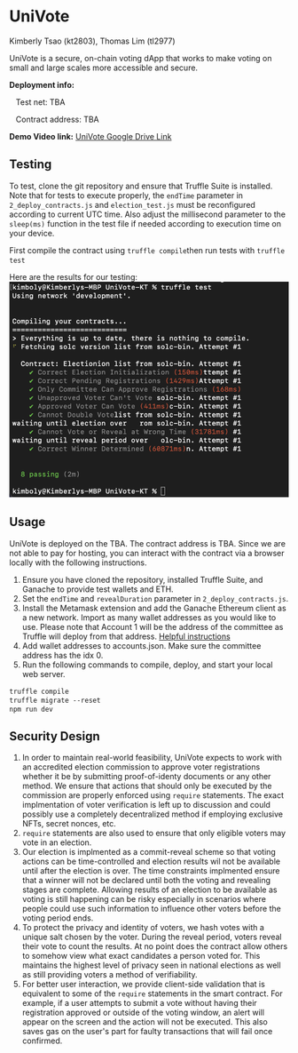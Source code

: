 # UniVote

Kimberly Tsao (kt2803), Thomas Lim (tl2977)

UniVote is a secure, on-chain voting dApp that works to make voting on small and large scales more accessible and secure. 

**Deployment info:**

&nbsp;&nbsp;&nbsp;Test net: TBA

&nbsp;&nbsp;&nbsp;Contract address: TBA

**Demo Video link:** [UniVote Google Drive Link](https://drive.google.com/file/d/1KE3Ggzx4zq02iNBI63p_HnUIxmiqN_HZ/view?usp=sharing)

## Testing
To test, clone the git repository and ensure that Truffle Suite is installed. Note that for tests to execute properly, the ```endTime``` parameter in ```2_deploy_contracts.js``` and ```election_test.js``` must be reconfigured according to current UTC time. Also adjust the millisecond parameter to the ```sleep(ms)``` function in the test file if needed according to execution time on your device.

First compile the contract using ```truffle compile```then run tests with ```truffle test```

Here are the results for our testing:
![Test Results](TestResults.png)

## Usage
UniVote is deployed on the TBA. The contract address is TBA. Since we are not able to pay for hosting, you can interact with the contract via a browser locally with the following instructions.
1. Ensure you have cloned the repository, installed Truffle Suite, and Ganache to provide test wallets and ETH.
2. Set the ```endTime``` and ```revealDuration``` parameter in ```2_deploy_contracts.js```.
3. Install the Metamask extension and add the Ganache Ethereum client as a new network. Import as many wallet addresses as you would like to use. Please note that Account 1 will be the address of the committee as Truffle will deploy from that address. [Helpful instructions](https://trufflesuite.com/docs/truffle/how-to/truffle-with-metamask/)
4. Add wallet addresses to accounts.json. Make sure the committee address has the idx 0.
5. Run the following commands to compile, deploy, and start your local web server. 
```
truffle compile
truffle migrate --reset
npm run dev
```

## Security Design
1. In order to maintain real-world feasibility, UniVote expects to work with an accredited election commission to approve voter registrations whether it be by submitting proof-of-identy documents or any other method. We ensure that actions that should only be executed by the commission are properly enforced using ```require``` statements. The exact implmentation of voter verification is left up to discussion and could possibly use a completely decentralized method if employing exclusive NFTs, secret nonces, etc. 
2. ```require``` statements are also used to ensure that only eligible voters may vote in an election. 
3. Our election is implmented as a commit-reveal scheme so that voting actions can be time-controlled and election results wil not be available until after the election is over. The time constraints implmented ensure that a winner will not be declared until both the voting and revealing stages are complete. Allowing results of an election to be available as voting is still happening can be risky especially in scenarios where people could use such information to influence other voters before the voting period ends. 
4. To protect the privacy and identity of voters, we hash votes with a unique salt chosen by the voter. During the reveal period, voters reveal their vote to count the results. At no point does the contract allow others to somehow view what exact candidates a person voted for. This maintains the highest level of privacy seen in national elections as well as still providing voters a method of verifiability. 
5. For better user interaction, we provide client-side validation that is equivalent to some of the ```require``` statements in the smart contract. For example, if a user attempts to submit a vote without having their registration approved or outside of the voting window, an alert will appear on the screen and the action will not be executed. This also saves gas on the user's part for faulty transactions that will fail once confirmed.
